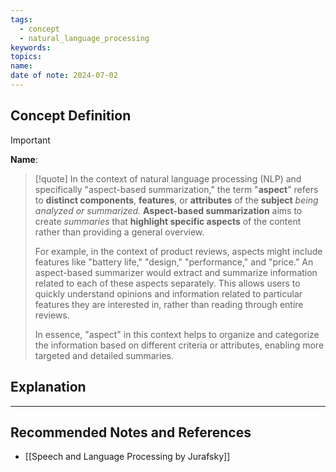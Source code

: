```yaml
---
tags:
  - concept
  - natural_language_processing
keywords: 
topics: 
name: 
date of note: 2024-07-02
---
```


## Concept Definition

>[!important]
>**Name**: 

>[!quote]
>In the context of natural language processing (NLP) and specifically "aspect-based summarization," the term "**aspect**" refers to **distinct components**, **features**, or **attributes** of the **subject** *being analyzed or summarized.* **Aspect-based summarization** aims to create *summaries* that **highlight specific aspects** of the content rather than providing a general overview.
> 
> For example, in the context of product reviews, aspects might include features like "battery life," "design," "performance," and "price." An aspect-based summarizer would extract and summarize information related to each of these aspects separately. This allows users to quickly understand opinions and information related to particular features they are interested in, rather than reading through entire reviews.
> 
> In essence, "aspect" in this context helps to organize and categorize the information based on different criteria or attributes, enabling more targeted and detailed summaries.



## Explanation





-----------
##  Recommended Notes and References




- [[Speech and Language Processing by Jurafsky]] 